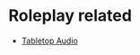 
# Roleplay related

 * [Tabletop Audio](http://tabletopaudio.com/)
<!--stackedit_data:
eyJoaXN0b3J5IjpbLTMwMjMxODMyM119
-->
